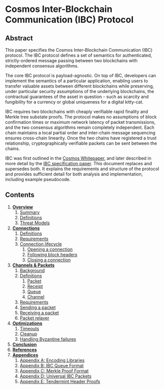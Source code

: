 # Cosmos Inter-Blockchain Communication (IBC) Protocol

## Abstract

This paper specifies the Cosmos Inter-Blockchain Communication (IBC) protocol. The IBC protocol defines a set of semantics for authenticated, strictly-ordered message passing between two blockchains with independent consensus algorithms.  

The core IBC protocol is payload-agnostic. On top of IBC, developers can implement the semantics of a particular application, enabling users to transfer valuable assets between different blockchains while preserving, under particular security assumptions of the underlying blockchains, the contractual guarantees of the asset in question - such as scarcity and fungibility for a currency or global uniqueness for a digital kitty-cat. 

IBC requires two blockchains with cheaply verifiable rapid finality and Merkle tree substate proofs. The protocol makes no assumptions of block confirmation times or maximum network latency of packet transmissions, and the two consensus algorithms remain completely independent. Each chain maintains a local partial order and inter-chain message sequencing ensures cross-chain linearity. Once the two chains have registered a trust relationship, cryptographically verifiable packets can be sent between the chains.

IBC was first outlined in the [Cosmos Whitepaper](https://github.com/cosmos/cosmos/blob/master/WHITEPAPER.md#inter-blockchain-communication-ibc), and later described in more detail by the [IBC specification paper](https://github.com/cosmos/ibc/raw/master/CosmosIBCSpecification.pdf). This document replaces and supersedes both. It explains the requirements and structure of the protocol and provides sufficient detail for both analysis and implementation, including example pseudocode.

## Contents

1.  **[Overview](overview.md)**
    1.  [Summary](overview.md#11-summary)
    1.  [Definitions](overview.md#12-definitions)
    1.  [Threat Models](overview.md#13-threat-models)
1.  **[Connections](connections.md)**
    1.  [Definitions](connections.md#21-definitions)
    1.  [Requirements](connections.md#22-requirements)
    1.  [Connection lifecycle](connections.md#23-connection-lifecycle)
        1.  [Opening a connection](connections.md#231-opening-a-connection)
        1.  [Following block headers](connections.md#232-following-block-headers)
        1.  [Closing a connection](connections.md#233-closing-a-connection)
1.  **[Channels & Packets](channels-and-packets.md)**
    1.  [Background](channels-and-packets.md#31-background)
    1.  [Definitions](channels-and-packets.md#32-definitions)
        1. [Packet](channels-and-packets.md#321-packet)
        1. [Receipt](channels-and-packets.md#322-receipt)
        1. [Queue](channels-and-packets.md#323-queue)
        1. [Channel](channels-and-packets.md#324-channel)
    1.  [Requirements](channels-and-packets.md#33-requirements)
    1.  [Sending a packet](channels-and-packets.md#34-sending-a-packet)
    1.  [Receiving a packet](channels-and-packets.md#35-receiving-a-packet)
    1.  [Packet relayer](channels-and-packets.md#36-packet-relayer)
1.  **[Optimizations](optimizations.md)**
    1.  [Timeouts](optimizations.md#41-timeouts)
    1.  [Cleanup](optimizations.md#42-cleanup)
    1.  [Handling Byzantine failures](optimizations.md#43-handling-byzantine-failures)
1.  **[Conclusion](conclusion.md)**
1.  **[References](references.md)**
1.  **[Appendices](appendices.md)**
    1. [Appendix A: Encoding Libraries](appendices.md#appendix-a-encoding-libraries)
    1. [Appendix B: IBC Queue Format](appendices.md#appendix-b-ibc-queue-format)
    1. [Appendix C: Merkle Proof Format](appendices.md#appendix-c-merkle-proof-formats)
    1. [Appendix D: Universal IBC Packets](appendices.md#appendix-d-universal-ibc-packets)
    1. [Appendix E: Tendermint Header Proofs](appendices.md#appendix-e-tendermint-header-proofs)
